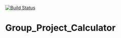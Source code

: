 [![Build Status](https://travis-ci.org/tommywenjiezhang/Group_Project_Calculator.svg?branch=master)](https://travis-ci.org/tommywenjiezhang/Group_Project_Calculator)
# Group_Project_Calculator
